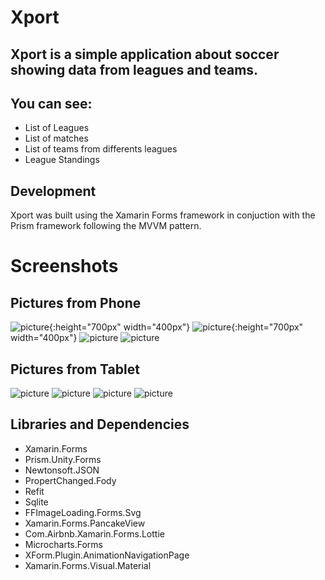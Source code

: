 # Xport

## Xport is a simple application about soccer showing data from leagues and teams.
## You can see:
* List of Leagues
* List of matches
* List of teams from differents leagues
* League Standings

## Development
Xport was built using the Xamarin Forms framework in conjuction with the Prism framework following the MVVM pattern.

# Screenshots

## Pictures from Phone

![picture](Login.png){:height="700px" width="400px"}
![picture](League.jpeg){:height="700px" width="400px"}
![picture](Table.jpeg)
![picture](Match.jpeg)

## Pictures from Tablet
![picture](MatchT.jpeg)
![picture](LeagueT.jpeg)
![picture](FavoriteT.jpeg)
![picture](ChartsT.jpeg)

## Libraries and Dependencies
* Xamarin.Forms
* Prism.Unity.Forms
* Newtonsoft.JSON
* PropertChanged.Fody
* Refit
* Sqlite
* FFImageLoading.Forms.Svg
* Xamarin.Forms.PancakeView
* Com.Airbnb.Xamarin.Forms.Lottie
* Microcharts.Forms
* XForm.Plugin.AnimationNavigationPage
* Xamarin.Forms.Visual.Material
